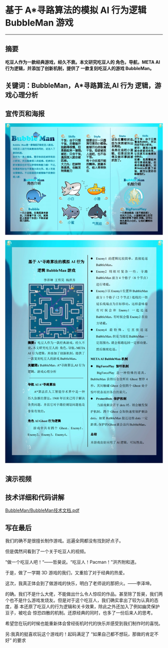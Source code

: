 # 基于 A\*寻路算法的模拟 AI 行为逻辑 BubbleMan 游戏

***

## 摘要

**吃豆人作为一款经典游戏，经久不衰。本文研究吃豆人的 角色，导航，META  AI 行为逻辑，并添加了创新机制，提供了 一款复刻吃豆人的游戏 BubbleMan。** 

## 关键词：BubbleMan，A*寻路算法,AI 行为 逻辑，游戏心理分析

## 宣传页和海报

![](https://github.com/igoguojia/BubbleMan/blob/main/Pic/BubbleMan2.jpg)

![](https://github.com/igoguojia/BubbleMan/blob/main/Pic/BubbleMan1.jpg)

## 演示视频

## 技术详细和代码讲解

[BubbleMan/BubbleMan技术文档.pdf](https://github.com/igoguojia/BubbleMan/blob/main/BubbleMan技术文档.pdf)

## 写在最后

我们的确不是很擅长制作游戏。巡遍全网都没有找到好点子。 

但是偶然间看到了一个关于吃豆人的视频。 

“做一个吃豆人吧！“——哲昊说。“吃豆人！Pacman！”洪齐附和道。 

于是，做了一学期 3D 游戏的我们，又重拾了对于经典的热爱。 

这次，我真正体会到了做游戏的快乐，明白了老师说的那把火。——李泽坤。

的确。我们不是什么大佬，不能做出什么令人惊叹的作品。甚至除了哲昊，我们两个也不是什么游戏发烧友。但是对于这个吃豆人，我们确实拿出了较为认真的态度，基 本还原了吃豆人的行为逻辑和关卡效果，除此之外还加入了例如幽灵保护豆子，被吃会 惊恐四散的机制。还原经典的同时，也多了一份后来人的思考。 

希望您在玩的时候也能重新体会曾经街机时代的快乐并感受到我们制作时的喜悦。 

另:我真的挺喜欢玩这个游戏的！起码满足了 “如果自己都不想玩，那做的肯定不好” 的要求